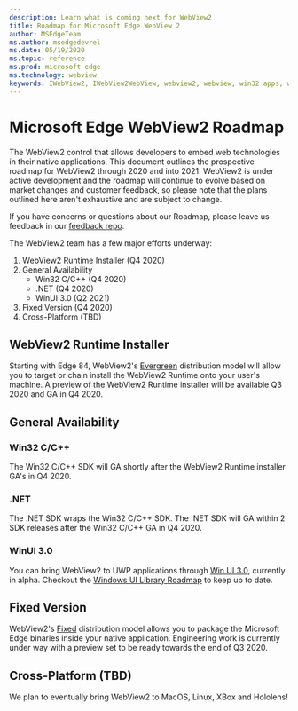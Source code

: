 ```yaml
---
description: Learn what is coming next for WebView2
title: Roadmap for Microsoft Edge WebView 2
author: MSEdgeTeam
ms.author: msedgedevrel
ms.date: 05/19/2020
ms.topic: reference
ms.prod: microsoft-edge
ms.technology: webview
keywords: IWebView2, IWebView2WebView, webview2, webview, win32 apps, win32, edge, ICoreWebView2, ICoreWebView2Host, browser control, edge html
---
```


# Microsoft Edge WebView2 Roadmap

The WebView2 control that allows developers to embed web technologies in their native applications. This document outlines the prospective roadmap for WebView2 through 2020 and into 2021. WebView2 is under active development and the roadmap will continue to evolve based on market changes and customer feedback, so please note that the plans outlined here aren't exhaustive and are subject to change. 

If you have concerns or questions about our Roadmap, please leave us feedback in our [feedback repo](https://github.com/MicrosoftEdge/WebViewFeedback).

The WebView2 team has a few major efforts underway:

1. WebView2 Runtime Installer (Q4 2020)
2. General Availability 
    - Win32 C/C++ (Q4 2020)
    - .NET (Q4 2020)
    - WinUI 3.0 (Q2 2021)
3. Fixed Version (Q4 2020)
4. Cross-Platform (TBD)

## WebView2 Runtime Installer

Starting with Edge 84, WebView2's [Evergreen]() distribution model will allow you to target or chain install the WebView2 Runtime onto your user's machine. A preview of the WebView2 Runtime installer will be available Q3 2020 and GA in Q4 2020.

## General Availability 

### Win32 C/C++
The Win32 C/C++ SDK will GA shortly after the WebView2 Runtime installer GA's in Q4 2020.

### .NET

The .NET SDK wraps the Win32 C/C++ SDK. The .NET SDK will GA within 2 SDK releases after the Win32 C/C++ GA in Q4 2020.

### WinUI 3.0
You can bring WebView2 to UWP applications through [Win UI 3.0](https://docs.microsoft.com/en-us/uwp/toolkits/winui3/), currently in alpha. Checkout the [Windows UI Library Roadmap](https://github.com/microsoft/microsoft-ui-xaml/blob/master/docs/roadmap.md) to keep up to date.

## Fixed Version
WebView2's [Fixed]() distribution model allows you to package the Microsoft Edge binaries inside your native application. Engineering work is currently under way with a preview set to be ready towards the end of  Q3 2020.

## Cross-Platform (TBD)

We plan to eventually bring WebView2 to MacOS, Linux, XBox and Hololens! 




